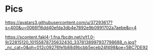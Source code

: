 # Pics

https://avatars3.githubusercontent.com/u/37293617?s=400&u=0066f16dd40efda3db4e7892e9b0991702a7aebe&v=4

https://scontent.fakl4-1.fna.fbcdn.net/v/t1.0-9/22815120_10155878735632430_3378138997937798688_n.jpg?_nc_cat=0&oh=012c09276fe1b88d9bcbb5eceb24f498&oe=5BC7DE92
